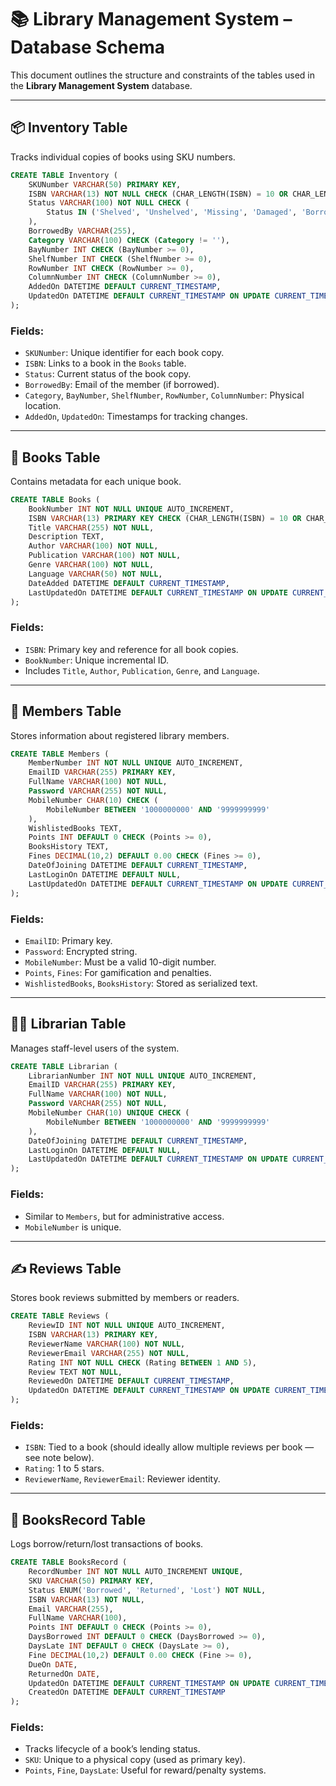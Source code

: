 # 📚 Library Management System – Database Schema

This document outlines the structure and constraints of the tables used in the **Library Management System** database.

---

## 📦 Inventory Table

Tracks individual copies of books using SKU numbers.

```sql
CREATE TABLE Inventory (
    SKUNumber VARCHAR(50) PRIMARY KEY,
    ISBN VARCHAR(13) NOT NULL CHECK (CHAR_LENGTH(ISBN) = 10 OR CHAR_LENGTH(ISBN) = 13),
    Status VARCHAR(100) NOT NULL CHECK (
        Status IN ('Shelved', 'Unshelved', 'Missing', 'Damaged', 'Borrowed', 'Lost')
    ),
    BorrowedBy VARCHAR(255),
    Category VARCHAR(100) CHECK (Category != ''),
    BayNumber INT CHECK (BayNumber >= 0),
    ShelfNumber INT CHECK (ShelfNumber >= 0),
    RowNumber INT CHECK (RowNumber >= 0),
    ColumnNumber INT CHECK (ColumnNumber >= 0),
    AddedOn DATETIME DEFAULT CURRENT_TIMESTAMP,
    UpdatedOn DATETIME DEFAULT CURRENT_TIMESTAMP ON UPDATE CURRENT_TIMESTAMP
);
```

### Fields:

* `SKUNumber`: Unique identifier for each book copy.
* `ISBN`: Links to a book in the `Books` table.
* `Status`: Current status of the book copy.
* `BorrowedBy`: Email of the member (if borrowed).
* `Category`, `BayNumber`, `ShelfNumber`, `RowNumber`, `ColumnNumber`: Physical location.
* `AddedOn`, `UpdatedOn`: Timestamps for tracking changes.

---

## 📘 Books Table

Contains metadata for each unique book.

```sql
CREATE TABLE Books (
    BookNumber INT NOT NULL UNIQUE AUTO_INCREMENT,
    ISBN VARCHAR(13) PRIMARY KEY CHECK (CHAR_LENGTH(ISBN) = 10 OR CHAR_LENGTH(ISBN) = 13),
    Title VARCHAR(255) NOT NULL,
    Description TEXT,
    Author VARCHAR(100) NOT NULL,
    Publication VARCHAR(100) NOT NULL,
    Genre VARCHAR(100) NOT NULL,
    Language VARCHAR(50) NOT NULL,
    DateAdded DATETIME DEFAULT CURRENT_TIMESTAMP,
    LastUpdatedOn DATETIME DEFAULT CURRENT_TIMESTAMP ON UPDATE CURRENT_TIMESTAMP
);
```

### Fields:

* `ISBN`: Primary key and reference for all book copies.
* `BookNumber`: Unique incremental ID.
* Includes `Title`, `Author`, `Publication`, `Genre`, and `Language`.

---

## 👥 Members Table

Stores information about registered library members.

```sql
CREATE TABLE Members (
    MemberNumber INT NOT NULL UNIQUE AUTO_INCREMENT,
    EmailID VARCHAR(255) PRIMARY KEY,
    FullName VARCHAR(100) NOT NULL,
    Password VARCHAR(255) NOT NULL,
    MobileNumber CHAR(10) CHECK (
        MobileNumber BETWEEN '1000000000' AND '9999999999'
    ),       
    WishlistedBooks TEXT,       
    Points INT DEFAULT 0 CHECK (Points >= 0),
    BooksHistory TEXT,         
    Fines DECIMAL(10,2) DEFAULT 0.00 CHECK (Fines >= 0),
    DateOfJoining DATETIME DEFAULT CURRENT_TIMESTAMP,
    LastLoginOn DATETIME DEFAULT NULL,
    LastUpdatedOn DATETIME DEFAULT CURRENT_TIMESTAMP ON UPDATE CURRENT_TIMESTAMP
);
```

### Fields:

* `EmailID`: Primary key.
* `Password`: Encrypted string.
* `MobileNumber`: Must be a valid 10-digit number.
* `Points`, `Fines`: For gamification and penalties.
* `WishlistedBooks`, `BooksHistory`: Stored as serialized text.

---

## 🧑‍🏫 Librarian Table

Manages staff-level users of the system.

```sql
CREATE TABLE Librarian (
    LibrarianNumber INT NOT NULL UNIQUE AUTO_INCREMENT,
    EmailID VARCHAR(255) PRIMARY KEY,
    FullName VARCHAR(100) NOT NULL,
    Password VARCHAR(255) NOT NULL,
    MobileNumber CHAR(10) UNIQUE CHECK (
        MobileNumber BETWEEN '1000000000' AND '9999999999'
    ),
    DateOfJoining DATETIME DEFAULT CURRENT_TIMESTAMP,
    LastLoginOn DATETIME DEFAULT NULL,
    LastUpdatedOn DATETIME DEFAULT CURRENT_TIMESTAMP ON UPDATE CURRENT_TIMESTAMP
);
```

### Fields:

* Similar to `Members`, but for administrative access.
* `MobileNumber` is unique.

---

## ✍️ Reviews Table

Stores book reviews submitted by members or readers.

```sql
CREATE TABLE Reviews (
    ReviewID INT NOT NULL UNIQUE AUTO_INCREMENT,
    ISBN VARCHAR(13) PRIMARY KEY,
    ReviewerName VARCHAR(100) NOT NULL,
    ReviewerEmail VARCHAR(255) NOT NULL,
    Rating INT NOT NULL CHECK (Rating BETWEEN 1 AND 5),
    Review TEXT NOT NULL,
    ReviewedOn DATETIME DEFAULT CURRENT_TIMESTAMP,
    UpdatedOn DATETIME DEFAULT CURRENT_TIMESTAMP ON UPDATE CURRENT_TIMESTAMP
);
```

### Fields:

* `ISBN`: Tied to a book (should ideally allow multiple reviews per book — see note below).
* `Rating`: 1 to 5 stars.
* `ReviewerName`, `ReviewerEmail`: Reviewer identity.

---

## 📄 BooksRecord Table

Logs borrow/return/lost transactions of books.

```sql
CREATE TABLE BooksRecord (
    RecordNumber INT NOT NULL AUTO_INCREMENT UNIQUE,
    SKU VARCHAR(50) PRIMARY KEY,
    Status ENUM('Borrowed', 'Returned', 'Lost') NOT NULL,
    ISBN VARCHAR(13) NOT NULL,
    Email VARCHAR(255),
    FullName VARCHAR(100),
    Points INT DEFAULT 0 CHECK (Points >= 0),
    DaysBorrowed INT DEFAULT 0 CHECK (DaysBorrowed >= 0),
    DaysLate INT DEFAULT 0 CHECK (DaysLate >= 0),
    Fine DECIMAL(10,2) DEFAULT 0.00 CHECK (Fine >= 0),
    DueOn DATE,
    ReturnedOn DATE,
    UpdatedOn DATETIME DEFAULT CURRENT_TIMESTAMP ON UPDATE CURRENT_TIMESTAMP,
    CreatedOn DATETIME DEFAULT CURRENT_TIMESTAMP
);
```

### Fields:

* Tracks lifecycle of a book’s lending status.
* `SKU`: Unique to a physical copy (used as primary key).
* `Points`, `Fine`, `DaysLate`: Useful for reward/penalty systems.
